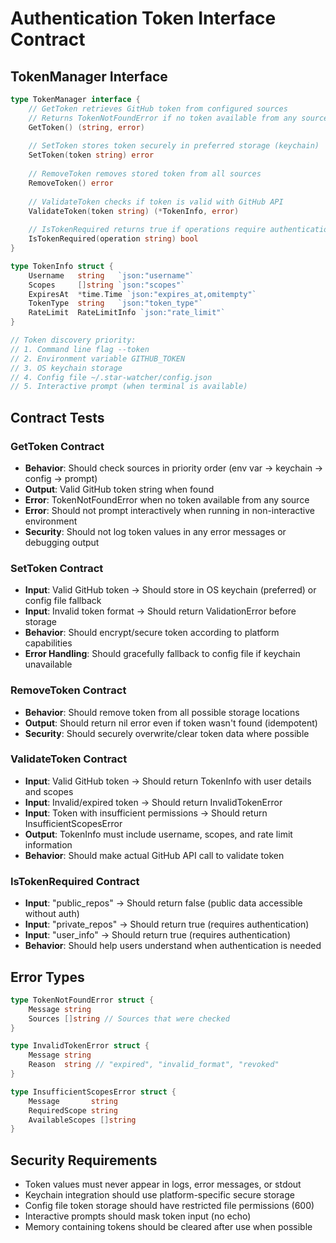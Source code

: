 # Authentication Token Interface Contract

## TokenManager Interface

```go
type TokenManager interface {
    // GetToken retrieves GitHub token from configured sources
    // Returns TokenNotFoundError if no token available from any source
    GetToken() (string, error)
    
    // SetToken stores token securely in preferred storage (keychain)
    SetToken(token string) error
    
    // RemoveToken removes stored token from all sources
    RemoveToken() error
    
    // ValidateToken checks if token is valid with GitHub API
    ValidateToken(token string) (*TokenInfo, error)
    
    // IsTokenRequired returns true if operations require authentication
    IsTokenRequired(operation string) bool
}

type TokenInfo struct {
    Username   string   `json:"username"`
    Scopes     []string `json:"scopes"`
    ExpiresAt  *time.Time `json:"expires_at,omitempty"`
    TokenType  string   `json:"token_type"`
    RateLimit  RateLimitInfo `json:"rate_limit"`
}

// Token discovery priority:
// 1. Command line flag --token
// 2. Environment variable GITHUB_TOKEN
// 3. OS keychain storage
// 4. Config file ~/.star-watcher/config.json
// 5. Interactive prompt (when terminal is available)
```

## Contract Tests

### GetToken Contract
- **Behavior**: Should check sources in priority order (env var → keychain → config → prompt)
- **Output**: Valid GitHub token string when found
- **Error**: TokenNotFoundError when no token available from any source
- **Error**: Should not prompt interactively when running in non-interactive environment
- **Security**: Should not log token values in any error messages or debugging output

### SetToken Contract
- **Input**: Valid GitHub token → Should store in OS keychain (preferred) or config file fallback
- **Input**: Invalid token format → Should return ValidationError before storage
- **Behavior**: Should encrypt/secure token according to platform capabilities
- **Error Handling**: Should gracefully fallback to config file if keychain unavailable

### RemoveToken Contract
- **Behavior**: Should remove token from all possible storage locations
- **Output**: Should return nil error even if token wasn't found (idempotent)
- **Security**: Should securely overwrite/clear token data where possible

### ValidateToken Contract
- **Input**: Valid GitHub token → Should return TokenInfo with user details and scopes
- **Input**: Invalid/expired token → Should return InvalidTokenError
- **Input**: Token with insufficient permissions → Should return InsufficientScopesError
- **Output**: TokenInfo must include username, scopes, and rate limit information
- **Behavior**: Should make actual GitHub API call to validate token

### IsTokenRequired Contract
- **Input**: "public_repos" → Should return false (public data accessible without auth)
- **Input**: "private_repos" → Should return true (requires authentication)
- **Input**: "user_info" → Should return true (requires authentication)
- **Behavior**: Should help users understand when authentication is needed

## Error Types

```go
type TokenNotFoundError struct {
    Message string
    Sources []string // Sources that were checked
}

type InvalidTokenError struct {
    Message string
    Reason  string // "expired", "invalid_format", "revoked"
}

type InsufficientScopesError struct {
    Message       string
    RequiredScope string
    AvailableScopes []string
}
```

## Security Requirements

- Token values must never appear in logs, error messages, or stdout
- Keychain integration should use platform-specific secure storage
- Config file token storage should have restricted file permissions (600)
- Interactive prompts should mask token input (no echo)
- Memory containing tokens should be cleared after use when possible
